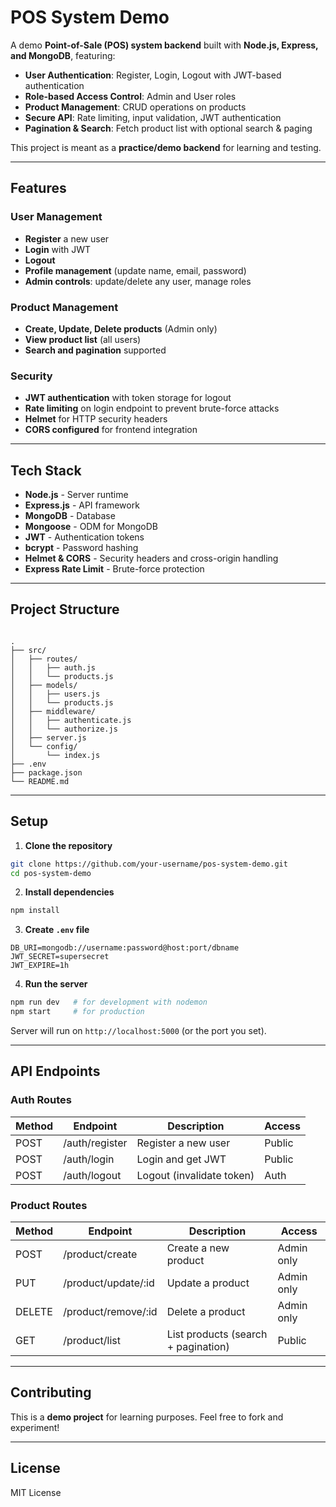 # POS System Demo

A demo **Point-of-Sale (POS) system backend** built with **Node.js, Express, and MongoDB**, featuring:

- **User Authentication**: Register, Login, Logout with JWT-based authentication
- **Role-based Access Control**: Admin and User roles
- **Product Management**: CRUD operations on products
- **Secure API**: Rate limiting, input validation, JWT authentication
- **Pagination & Search**: Fetch product list with optional search & paging

This project is meant as a **practice/demo backend** for learning and testing.

---

## **Features**

### User Management
- **Register** a new user
- **Login** with JWT
- **Logout**
- **Profile management** (update name, email, password)
- **Admin controls**: update/delete any user, manage roles

### Product Management
- **Create, Update, Delete products** (Admin only)
- **View product list** (all users)
- **Search and pagination** supported

### Security
- **JWT authentication** with token storage for logout
- **Rate limiting** on login endpoint to prevent brute-force attacks
- **Helmet** for HTTP security headers
- **CORS configured** for frontend integration

---

## **Tech Stack**

- **Node.js** - Server runtime
- **Express.js** - API framework
- **MongoDB** - Database
- **Mongoose** - ODM for MongoDB
- **JWT** - Authentication tokens
- **bcrypt** - Password hashing
- **Helmet & CORS** - Security headers and cross-origin handling
- **Express Rate Limit** - Brute-force protection

---

## **Project Structure**

```

.
├── src/
│   ├── routes/
│   │   ├── auth.js
│   │   └── products.js
│   ├── models/
│   │   ├── users.js
│   │   └── products.js
│   ├── middleware/
│   │   ├── authenticate.js
│   │   └── authorize.js
│   ├── server.js
│   └── config/
│       └── index.js
├── .env
├── package.json
└── README.md

````

---

## **Setup**

1. **Clone the repository**
```bash
git clone https://github.com/your-username/pos-system-demo.git
cd pos-system-demo
````

2. **Install dependencies**

```bash
npm install
```

3. **Create `.env` file**

```env
DB_URI=mongodb://username:password@host:port/dbname
JWT_SECRET=supersecret
JWT_EXPIRE=1h
```

4. **Run the server**

```bash
npm run dev   # for development with nodemon
npm start     # for production
```

Server will run on `http://localhost:5000` (or the port you set).

---

## **API Endpoints**

### Auth Routes

| Method | Endpoint       | Description               | Access |
| ------ | -------------- | ------------------------- | ------ |
| POST   | /auth/register | Register a new user       | Public |
| POST   | /auth/login    | Login and get JWT         | Public |
| POST   | /auth/logout   | Logout (invalidate token) | Auth   |

### Product Routes

| Method | Endpoint            | Description                         | Access     |
| ------ | ------------------- | ----------------------------------- | ---------- |
| POST   | /product/create     | Create a new product                | Admin only |
| PUT    | /product/update/:id | Update a product                    | Admin only |
| DELETE | /product/remove/:id | Delete a product                    | Admin only |
| GET    | /product/list       | List products (search + pagination) | Public     |

---

## **Contributing**

This is a **demo project** for learning purposes. Feel free to fork and experiment!

---

## **License**

MIT License

```
